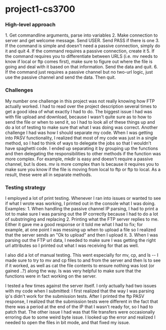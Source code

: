 # project1-cs3700

<h3> High-level approach </h3>
<p>
  1. Get commandline arguments, parse into variables
  2. Make connection to server and get welcome message. Send USER. Send PASS if there is one
  3. If the command is simple and doesn't need a passive connection, simply do it and quit
  4. If the command requires a passive connection, create it
  5. If the command requires you to differentiate between URLS (i.e. mv needs to know if local or ftp
      comes first), make sure to figure out where the file is going and deal with it based on that
      information. Send the data and quit.
  6. If the command just requires a passive channel but no two-url logic, just use the passive channel
      and send the data. Then quit.
</p>
<h3> Challenges </h3>
<p>
  My number one challenge in this project was not really knowing how FTP actually worked. I had to
  read over the project description several times to get a good idea of what exactly I had to do.
  The biggest issue I had was with file upload and download, because I wasn't quite sure as to
  how to send the file or when to send it, so I had to look all of these things up and do a lot of
  testing to make sure that what I was doing was correct.
  Another challenge I had was how I should separate my code. When I was getting into PASV functionality,
  I realized that most of my code was just in a single method, so I had to think of ways to delegate
  the jobs so that I wouldn't have spaghetti code. I ended up separating it by grouping up the functions
  and then delegating the responsibilities to other methods if the function was more complex. For example,
  mkdir is easy and doesn't require a passive channel, but ls does. mv is more complex than ls because
  it requires you to make sure you know if the file is moving from local to ftp or ftp to local.
  As a result, these were all in separate methods.
</p>
<h3> Testing strategy </h3>
<p>
  I employed a lot of print testing. Whenever I ran into issues or wanted to see if what I wrote was working, 
    I printed out in the console what I was doing. Examples:
  1. When handling the passive channel IP parsing, I had to print a lot to make sure I was parsing
      out the IP correctly because I had to do a lot of substringing and replacing
  2. Printing what the FTP server replies to me. Either it gave me a good response or it told me what
      I had to fix; for example, at one point I was messing up when to upload a file so I realized that
      the server sends an "Ok to upload" and then I upload it.
  3. When I was parsing out the FTP url data, I needed to make sure I was getting the right 
      url attributes so I printed out what I was receiving for that as well.

  I also did a lot of manual testing. This went especially for mv, cp, and ls -- I made sure to 
    try to mv and cp files to and from the server and then ls to see if it worked, as well as cat
    the file contents to ensure nothing was lost (or gained ..?) along the way.
    ls was very helpful to make sure that the functions were in fact working on the server.


  I tested a few times against the server itself. I only actually had two issues with my code when
    I submitted: I first realized that the way I was parsing ip's didn't work for the submission
    tests. After I printed the ftp PASV response, I realized that the submission tests were different
    in the fact that there was a period at the end of the IP that I wasn't ready for, so I had to
    patch that.
  The other issue I had was that file transfers were occasionally erroring due to some weird byte issue.
    I looked up the error and realized I needed to open the files in bit mode, and that fixed my issue.
</p>
